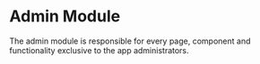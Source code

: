 # Admin Module

The admin module is responsible for every page,
component and functionality exclusive to the app
administrators.
